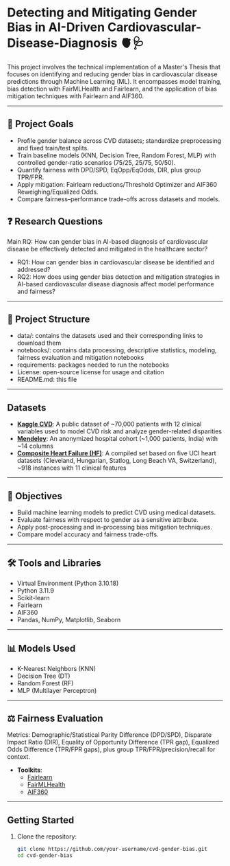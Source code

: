 # Detecting and Mitigating Gender Bias in AI-Driven Cardiovascular-Disease-Diagnosis 🫀🩺
This project involves the technical implementation of a Master's Thesis that focuses on identifying and reducing gender bias in cardiovascular disease predictions through Machine Learning (ML). It encompasses model training, bias detection with FairMLHealth and Fairlearn, and the application of bias mitigation techniques with Fairlearn and AIF360.

---

## 🎯 **Project Goals**

* Profile gender balance across CVD datasets; standardize preprocessing and fixed train/test splits.
* Train baseline models (KNN, Decision Tree, Random Forest, MLP) with controlled gender-ratio scenarios (75/25, 25/75, 50/50).
* Quantify fairness with DPD/SPD, EqOpp/EqOdds, DIR, plus group TPR/FPR.
* Apply mitigation: Fairlearn reductions/Threshold Optimizer and AIF360 Reweighing/Equalized Odds.
* Compare fairness–performance trade-offs across datasets and models.

## ❓ Research Questions

Main RQ: How can gender bias in AI-based diagnosis of cardiovascular disease be effectively detected and mitigated in the healthcare sector?

* RQ1: How can gender bias in cardiovascular disease be identified and addressed?
* RQ2: How does using gender bias detection and mitigation strategies in AI-based cardiovascular disease diagnosis affect model performance and fairness?

---

## 📂 Project Structure

- data/: contains the datasets used and their corresponding links to download them
- notebooks/: contains data processing, descriptive statistics, modeling, fairness evaluation and mitigation notebooks
- requirements: packages needed to run the notebooks
- License: open-source license for usage and citation
- README.md: this file

---

## Datasets

- [**Kaggle CVD**](https://www.kaggle.com/datasets/sulianova/cardiovascular-disease-dataset): A public dataset of ~70,000 patients with 12 clinical variables used to model CVD risk and analyze gender-related disparities
- [**Mendeley**](https://data.mendeley.com/datasets/dzz48mvjht/1): An anonymized hospital cohort (~1,000 patients, India) with ~14 columns
- [**Composite Heart Failure (HF)**](https://www.kaggle.com/datasets/fedesoriano/heart-failure-prediction/data): A compiled set based on five UCI heart datasets (Cleveland, Hungarian, Statlog, Long Beach VA, Switzerland), ~918 instances with 11 clinical features

---

## 🧠 Objectives

- Build machine learning models to predict CVD using medical datasets.
- Evaluate fairness with respect to gender as a sensitive attribute.
- Apply post-processing and in-processing bias mitigation techniques.
- Compare model accuracy and fairness trade-offs.

---

## 🛠️ Tools and Libraries

- Virtual Environment (Python 3.10.18) 
- Python 3.11.9
- Scikit-learn
- Fairlearn
- AIF360
- Pandas, NumPy, Matplotlib, Seaborn

---

## 📊 Models Used

- K-Nearest Neighbors (KNN)
- Decision Tree (DT)
- Random Forest (RF)
- MLP (Multilayer Perceptron)

---

## ⚖️ Fairness Evaluation

Metrics: Demographic/Statistical Parity Difference (DPD/SPD), Disparate Impact Ratio (DIR), Equality of Opportunity Difference (TPR gap), Equalized Odds Difference (TPR/FPR gaps), plus group TPR/FPR/precision/recall for context.

- **Toolkits**:
  - [Fairlearn](https://github.com/fairlearn/fairlearn)
  - [FairMLHealth](https://github.com/KenSciResearch/fairMLHealth)
  - [AIF360](http://aif360.readthedocs.io/en/stable/#)
  

---

## Getting Started

1. Clone the repository:
   ```bash
   git clone https://github.com/your-username/cvd-gender-bias.git
   cd cvd-gender-bias
